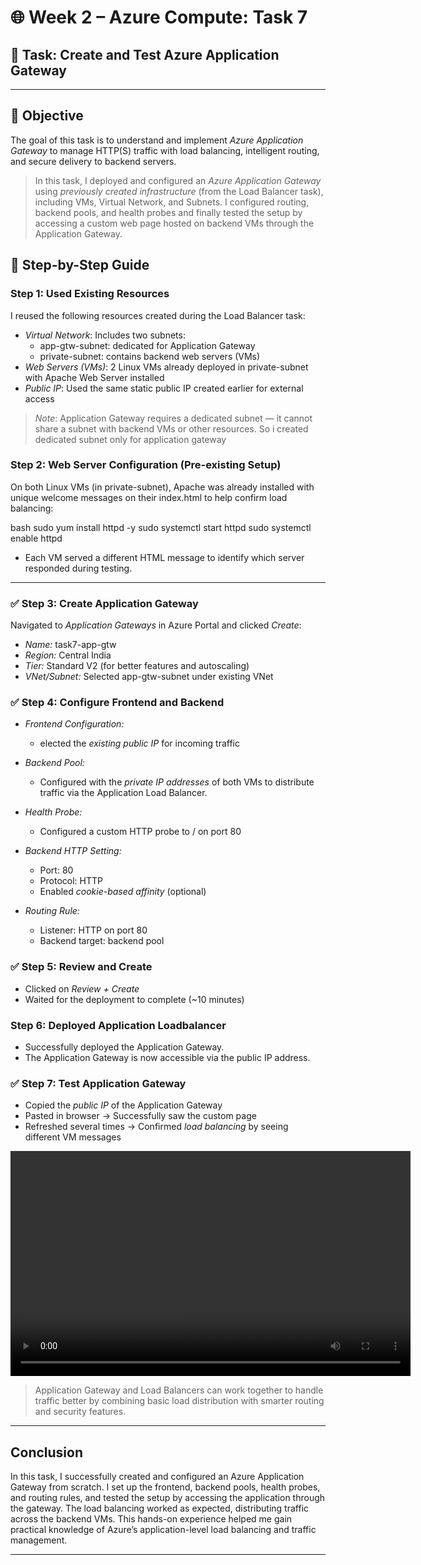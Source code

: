 # 🌐 Week 2 – Azure Compute: Task 7

## 📌 Task: Create and Test Azure Application Gateway

---

## 🎯 Objective

The goal of this task is to understand and implement *Azure Application Gateway* to manage HTTP(S) traffic with load balancing, intelligent routing, and secure delivery to backend servers.

> In this task, I deployed and configured an *Azure Application Gateway* using *previously created infrastructure* (from the Load Balancer task), including VMs, Virtual Network, and Subnets. I configured routing, backend pools, and health probes and finally tested the setup by accessing a custom web page hosted on backend VMs through the Application Gateway.

## 🔧 Step-by-Step Guide

### Step 1: Used Existing Resources

I reused the following resources created during the Load Balancer task:

- *Virtual Network*: Includes two subnets:
  - app-gtw-subnet: dedicated for Application Gateway
  - private-subnet: contains backend web servers (VMs)
- *Web Servers (VMs)*: 2 Linux VMs already deployed in private-subnet with Apache Web Server installed
- *Public IP*: Used the same static public IP created earlier for external access

> *Note*: Application Gateway requires a dedicated subnet — it cannot share a subnet with backend VMs or other resources. So i created dedicated subnet only for application gateway

### Step 2: Web Server Configuration (Pre-existing Setup)

On both Linux VMs (in private-subnet), Apache was already installed with unique welcome messages on their index.html to help confirm load balancing:

bash
sudo yum install httpd -y
sudo systemctl start httpd
sudo systemctl enable httpd


- Each VM served a different HTML message to identify which server responded during testing.

---

### ✅ Step 3: Create Application Gateway

Navigated to *Application Gateways* in Azure Portal and clicked *Create*:

- *Name:* task7-app-gtw
- *Region:* Central India
- *Tier:* Standard V2 (for better features and autoscaling)
- *VNet/Subnet:* Selected app-gtw-subnet under existing VNet


### ✅ Step 4: Configure Frontend and Backend

- *Frontend Configuration:*
  - elected the *existing public IP* for incoming traffic


- *Backend Pool:*
  - Configured with the *private IP addresses* of both VMs to distribute traffic via the Application Load Balancer.



- *Health Probe:*

  - Configured a custom HTTP probe to / on port 80

- *Backend HTTP Setting:*

  - Port: 80
  - Protocol: HTTP
  - Enabled *cookie-based affinity* (optional)

- *Routing Rule:*
  - Listener: HTTP on port 80
  - Backend target: backend pool



### ✅ Step 5: Review and Create

- Clicked on *Review + Create*
- Waited for the deployment to complete (~10 minutes)



### Step 6: Deployed Application Loadbalancer

- Successfully deployed the Application Gateway.
- The Application Gateway is now accessible via the public IP address.



### ✅ Step 7: Test Application Gateway

- Copied the *public IP* of the Application Gateway
- Pasted in browser → Successfully saw the custom page
- Refreshed several times → Confirmed *load balancing* by seeing different VM messages


<video width="640" height="360" controls>
  <source src="https://drive.google.com/file/d/1PYxqpVhif9LNPTK9FW3TBC0ZO7wrR5im/view?usp=sharing" type="video/mp4">
</video>

> Application Gateway and Load Balancers can work together to handle traffic better by combining basic load distribution with smarter routing and security features.

---

## Conclusion

In this task, I successfully created and configured an Azure Application Gateway from scratch. I set up the frontend, backend pools, health probes, and routing rules, and tested the setup by accessing the application through the gateway. The load balancing worked as expected, distributing traffic across the backend VMs. This hands-on experience helped me gain practical knowledge of Azure’s application-level load balancing and traffic management.

---
